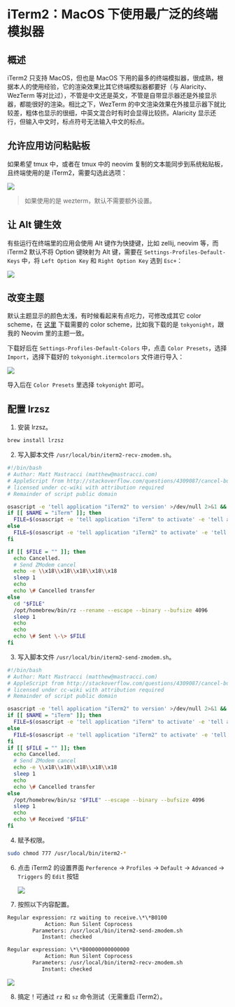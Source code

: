 # iTerm2：MacOS 下使用最广泛的终端模拟器

## 概述

iTerm2 只支持 MacOS，但也是 MacOS 下用的最多的终端模拟器，很成熟，根据本人的使用经验，它的渲染效果比其它终端模拟器都要好（与 Alaricity、WezTerm 等对比过），不管是中文还是英文，不管是自带显示器还是外接显示器，都能很好的渲染。相比之下，WezTerm 的中文渲染效果在外接显示器下就比较差，粗体也显示的很细，中英文混合时有时会显得比较挤。Alaricity 显示还行，但输入中文时，标点符号无法输入中文的标点。

## 允许应用访问粘贴板

如果希望 tmux 中，或者在 tmux 中的 neovim 复制的文本能同步到系统粘贴板，且终端使用的是 iTerm2，需要勾选此选项：

![](https://image-host-1251893006.cos.ap-chengdu.myqcloud.com/2023%2F10%2F14%2F20231014185718.png)

> 如果使用的是 wezterm，默认不需要额外设置。

## 让 Alt 键生效

有些运行在终端里的应用会使用 Alt 键作为快捷键，比如 zellij, neovim 等，而 iTerm2 默认不将 Option 键映射为 Alt 键，需要在 `Settings-Profiles-Default-Keys` 中，将 `Left Option Key` 和 `Right Option Key` 选到 `Esc+`：

![](https://image-host-1251893006.cos.ap-chengdu.myqcloud.com/2024%2F09%2F05%2F20240905113402.png)

## 改变主题

默认主题显示的颜色太浅，有时候看起来有点吃力，可修改成其它 color scheme，在 [这里](https://iterm2colorschemes.com/) 下载需要的 color scheme，比如我下载的是 `tokyonight`，跟我的 Neovim 里的主题一致。

下载好后在 `Settings-Profiles-Default-Colors` 中，点击 `Color Presets`，选择 `Import`，选择下载好的 `tokyonight.itermcolors` 文件进行导入：

![](https://image-host-1251893006.cos.ap-chengdu.myqcloud.com/2024%2F09%2F05%2F20240905140508.png)

导入后在 `Color Presets` 里选择 `tokyonight` 即可。

## 配置 lrzsz

1. 安装 lrzsz。

```bash
brew install lrzsz
```

2. 写入脚本文件 `/usr/local/bin/iterm2-recv-zmodem.sh`。

```bash title="/usr/local/bin/iterm2-recv-zmodem.sh"
#!/bin/bash
# Author: Matt Mastracci (matthew@mastracci.com)
# AppleScript from http://stackoverflow.com/questions/4309087/cancel-button-on-osascript-in-a-bash-script
# licensed under cc-wiki with attribution required
# Remainder of script public domain

osascript -e 'tell application "iTerm2" to version' >/dev/null 2>&1 && NAME=iTerm2 || NAME=iTerm
if [[ $NAME = "iTerm" ]]; then
  FILE=$(osascript -e 'tell application "iTerm" to activate' -e 'tell application "iTerm" to set thefile to choose folder with prompt "Choose a folder to place received files in"' -e "do shell script (\"echo \"&(quoted form of POSIX path of thefile as Unicode text)&\"\")")
else
  FILE=$(osascript -e 'tell application "iTerm2" to activate' -e 'tell application "iTerm2" to set thefile to choose folder with prompt "Choose a folder to place received files in"' -e "do shell script (\"echo \"&(quoted form of POSIX path of thefile as Unicode text)&\"\")")
fi

if [[ $FILE = "" ]]; then
  echo Cancelled.
  # Send ZModem cancel
  echo -e \\x18\\x18\\x18\\x18\\x18
  sleep 1
  echo
  echo \# Cancelled transfer
else
  cd "$FILE"
  /opt/homebrew/bin/rz --rename --escape --binary --bufsize 4096
  sleep 1
  echo
  echo
  echo \# Sent \-\> $FILE
fi
```

3. 写入脚本文件 `/usr/local/bin/iterm2-send-zmodem.sh`。

```bash title="/usr/local/bin/iterm2-send-zmodem.sh"
#!/bin/bash
# Author: Matt Mastracci (matthew@mastracci.com)
# AppleScript from http://stackoverflow.com/questions/4309087/cancel-button-on-osascript-in-a-bash-script
# licensed under cc-wiki with attribution required
# Remainder of script public domain

osascript -e 'tell application "iTerm2" to version' >/dev/null 2>&1 && NAME=iTerm2 || NAME=iTerm
if [[ $NAME = "iTerm" ]]; then
  FILE=$(osascript -e 'tell application "iTerm" to activate' -e 'tell application "iTerm" to set thefile to choose file with prompt "Choose a file to send"' -e "do shell script (\"echo \"&(quoted form of POSIX path of thefile as Unicode text)&\"\")")
else
  FILE=$(osascript -e 'tell application "iTerm2" to activate' -e 'tell application "iTerm2" to set thefile to choose file with prompt "Choose a file to send"' -e "do shell script (\"echo \"&(quoted form of POSIX path of thefile as Unicode text)&\"\")")
fi
if [[ $FILE = "" ]]; then
  echo Cancelled.
  # Send ZModem cancel
  echo -e \\x18\\x18\\x18\\x18\\x18
  sleep 1
  echo
  echo \# Cancelled transfer
else
  /opt/homebrew/bin/sz "$FILE" --escape --binary --bufsize 4096
  sleep 1
  echo
  echo \# Received "$FILE"
fi
```

4. 赋予权限。

```bash
sudo chmod 777 /usr/local/bin/iterm2-*
```

6. 点击 iTerm2 的设置界面 `Perference` -> `Profiles` -> `Default` -> `Advanced` -> `Triggers` 的 `Edit` 按钮

    ![](https://image-host-1251893006.cos.ap-chengdu.myqcloud.com/2024%2F10%2F21%2F20241021163242.png)

7. 按照以下内容配置。

```txt
Regular expression: rz waiting to receive.\*\*B0100
            Action: Run Silent Coprocess
        Parameters: /usr/local/bin/iterm2-send-zmodem.sh
           Instant: checked

Regular expression: \*\*B00000000000000
            Action: Run Silent Coprocess
        Parameters: /usr/local/bin/iterm2-recv-zmodem.sh
           Instant: checked
```

![](https://image-host-1251893006.cos.ap-chengdu.myqcloud.com/2024%2F10%2F21%2F20241021163330.png)

8. 搞定！可通过 `rz` 和 `sz` 命令测试（无需重启 iTerm2）。
